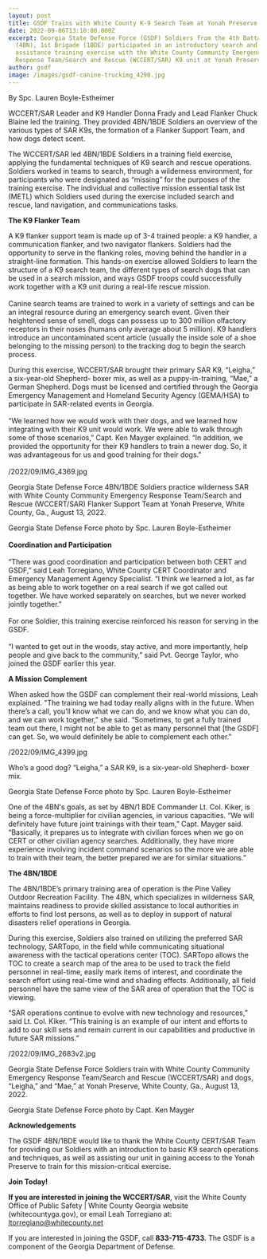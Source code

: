 ```yaml
---
layout: post
title: GSDF Trains with White County K-9 Search Team at Yonah Preserve
date: 2022-09-06T13:10:00.000Z
excerpt: Georgia State Defense Force (GSDF) Soldiers from the 4th Battalion
  (4BN), 1st Brigade (1BDE) participated in an introductory search and rescue K9
  assistance training exercise with the White County Community Emergency
  Response Team/Search and Rescue (WCCERT/SAR) K9 unit at Yonah Preserve
author: gsdf
image: /images/gsdf-canine-truckimg_4298.jpg
---
```

By Spc. Lauren Boyle-Estheimer

WCCERT/SAR Leader and K9 Handler Donna Frady and Lead Flanker Chuck Blaine led the training. They provided 4BN/1BDE Soldiers an overview of the various types of SAR K9s, the formation of a Flanker Support Team, and how dogs detect scent.

The WCCERT/SAR led 4BN/1BDE Soldiers in a training field exercise, applying the fundamental techniques of K9 search and rescue operations. Soldiers worked in teams to search, through a wilderness environment, for participants who were designated as “missing” for the purposes of the training exercise. The individual and collective mission essential task list (METL) which Soldiers used during the exercise included search and rescue, land navigation, and communications tasks.

**The K9 Flanker Team**

A K9 flanker support team is made up of 3-4 trained people: a K9 handler, a communication flanker, and two navigator flankers. Soldiers had the opportunity to serve in the flanking roles, moving behind the handler in a straight-line formation. This hands-on exercise allowed Soldiers to learn the structure of a K9 search team, the different types of search dogs that can be used in a search mission, and ways GSDF troops could successfully work together with a K9 unit during a real-life rescue mission.\
\
Canine search teams are trained to work in a variety of settings and can be an integral resource during an emergency search event. Given their heightened sense of smell, dogs can possess up to 300 million olfactory receptors in their noses (humans only average about 5 million). K9 handlers introduce an uncontaminated scent article (usually the inside sole of a shoe belonging to the missing person) to the tracking dog to begin the search process.

During this exercise, WCCERT/SAR brought their primary SAR K9, “Leigha,” a six-year-old Shepherd- boxer mix, as well as a puppy-in-training, “Mae,” a German Shepherd. Dogs must be licensed and certified through the Georgia Emergency Management and Homeland Security Agency (GEMA/HSA) to participate in SAR-related events in Georgia.\
\
“We learned how we would work with their dogs, and we learned how integrating with their K9 unit would work. We were able to walk through some of those scenarios,” Capt. Ken Mayger explained. “In addition, we provided the opportunity for their K9 handlers to train a newer dog. So, it was advantageous for us and good training for their dogs."\
\
/2022/09/IMG_4369.jpg

Georgia State Defense Force 4BN/1BDE Soldiers practice wilderness SAR with White County Community Emergency Response Team/Search and Rescue (WCCERT/SAR) Flanker Support Team at Yonah Preserve, White County, Ga., August 13, 2022.

Georgia State Defense Force photo by Spc. Lauren Boyle-Estheimer\
\
**Coordination and Participation**\
\
“There was good coordination and participation between both CERT and GSDF,” said Leah Torregiano, White County CERT Coordinator and Emergency Management Agency Specialist. “I think we learned a lot, as far as being able to work together on a real search if we got called out together. We have worked separately on searches, but we never worked jointly together."\
\
For one Soldier, this training exercise reinforced his reason for serving in the GSDF.\
\
“I wanted to get out in the woods, stay active, and more importantly, help people and give back to the community,” said Pvt. George Taylor, who joined the GSDF earlier this year.

**A Mission Complement**

When asked how the GSDF can complement their real-world missions, Leah explained. "The training we had today really aligns with in the future. When there’s a call, you’ll know what we can do, and we know what you can do, and we can work together,” she said. “Sometimes, to get a fully trained team out there, I might not be able to get as many personnel that \[the GSDF] can get. So, we would definitely be able to complement each other."

/2022/09/IMG_4399.jpg

Who’s a good dog? “Leigha,” a SAR K9, is a six-year-old Shepherd- boxer mix. 

Georgia State Defense Force photo by Spc. Lauren Boyle-Estheimer

One of the 4BN's goals, as set by 4BN/1 BDE Commander Lt. Col. Kiker, is being a force-multiplier for civilian agencies, in various capacities. “We will definitely have future joint trainings with their team,” Capt. Mayger said. “Basically, it prepares us to integrate with civilian forces when we go on CERT or other civilian agency searches. Additionally, they have more experience involving incident command scenarios so the more we are able to train with their team, the better prepared we are for similar situations.”

**The 4BN/1BDE**

The 4BN/1BDE’s primary training area of operation is the Pine Valley Outdoor Recreation Facility. The 4BN, which specializes in wilderness SAR, maintains readiness to provide skilled assistance to local authorities in efforts to find lost persons, as well as to deploy in support of natural disasters relief operations in Georgia.

During this exercise, Soldiers also trained on utilizing the preferred SAR technology, SARTopo, in the field while communicating situational awareness with the tactical operations center (TOC). SARTopo allows the TOC to create a search map of the area to be used to track the field personnel in real-time, easily mark items of interest, and coordinate the search effort using real-time wind and shading effects. Additionally, all field personnel have the same view of the SAR area of operation that the TOC is viewing.

“SAR operations continue to evolve with new technology and resources,” said Lt. Col. Kiker. “This training is an example of our intent and efforts to add to our skill sets and remain current in our capabilities and productive in future SAR missions.”

/2022/09/IMG_2683v2.jpg

Georgia State Defense Force Soldiers train with White County Community Emergency Response Team/Search and Rescue (WCCERT/SAR) and dogs, “Leigha,” and “Mae,” at Yonah Preserve, White County, Ga., August 13, 2022.

Georgia State Defense Force photo by Capt. Ken Mayger

**Acknowledgements**

The GSDF 4BN/1BDE would like to thank the White County CERT/SAR Team for providing our Soldiers with an introduction to basic K9 search operations and techniques, as well as assisting our unit in gaining access to the Yonah Preserve to train for this mission-critical exercise.

**Join Today!**

**If you are interested in joining the WCCERT/SAR**, visit the White County Office of Public Safety | White County Georgia website (whitecountyga.gov), or email Leah Torregiano at: ltorregiano@whitecounty.net

If you are interested in joining the GSDF, call **833-715-4733.** The GSDF is a component of the Georgia Department of Defense.